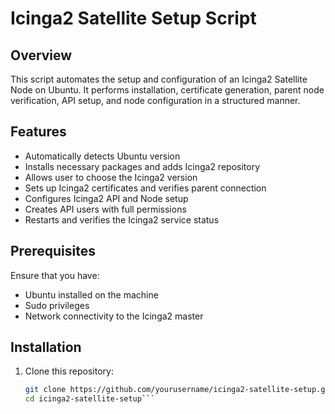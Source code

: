 # Icinga2 Satellite Setup Script

## Overview
This script automates the setup and configuration of an Icinga2 Satellite Node on Ubuntu. It performs installation, certificate generation, parent node verification, API setup, and node configuration in a structured manner.

## Features
- Automatically detects Ubuntu version
- Installs necessary packages and adds Icinga2 repository
- Allows user to choose the Icinga2 version
- Sets up Icinga2 certificates and verifies parent connection
- Configures Icinga2 API and Node setup
- Creates API users with full permissions
- Restarts and verifies the Icinga2 service status

## Prerequisites
Ensure that you have:
- Ubuntu installed on the machine
- Sudo privileges
- Network connectivity to the Icinga2 master

## Installation
1. Clone this repository:
   ```sh
   git clone https://github.com/yourusername/icinga2-satellite-setup.git
   cd icinga2-satellite-setup```
